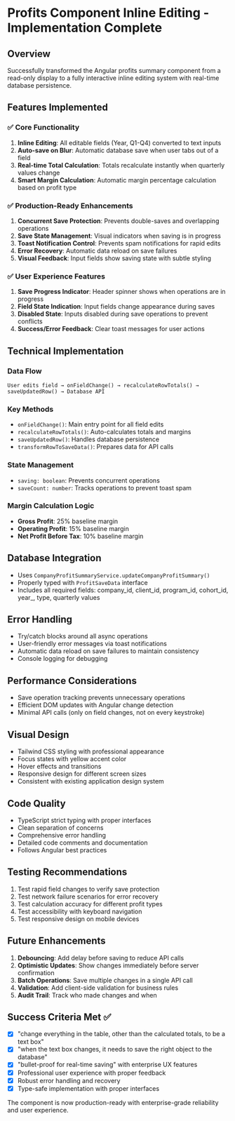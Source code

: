 # Profits Component Inline Editing - Implementation Complete

## Overview
Successfully transformed the Angular profits summary component from a read-only display to a fully interactive inline editing system with real-time database persistence.

## Features Implemented

### ✅ Core Functionality
1. **Inline Editing**: All editable fields (Year, Q1-Q4) converted to text inputs
2. **Auto-save on Blur**: Automatic database save when user tabs out of a field
3. **Real-time Total Calculation**: Totals recalculate instantly when quarterly values change
4. **Smart Margin Calculation**: Automatic margin percentage calculation based on profit type

### ✅ Production-Ready Enhancements
1. **Concurrent Save Protection**: Prevents double-saves and overlapping operations
2. **Save State Management**: Visual indicators when saving is in progress
3. **Toast Notification Control**: Prevents spam notifications for rapid edits
4. **Error Recovery**: Automatic data reload on save failures
5. **Visual Feedback**: Input fields show saving state with subtle styling

### ✅ User Experience Features
1. **Save Progress Indicator**: Header spinner shows when operations are in progress
2. **Field State Indication**: Input fields change appearance during saves
3. **Disabled State**: Inputs disabled during save operations to prevent conflicts
4. **Success/Error Feedback**: Clear toast messages for user actions

## Technical Implementation

### Data Flow
```
User edits field → onFieldChange() → recalculateRowTotals() → saveUpdatedRow() → Database API
```

### Key Methods
- `onFieldChange()`: Main entry point for all field edits
- `recalculateRowTotals()`: Auto-calculates totals and margins
- `saveUpdatedRow()`: Handles database persistence
- `transformRowToSaveData()`: Prepares data for API calls

### State Management
- `saving: boolean`: Prevents concurrent operations
- `saveCount: number`: Tracks operations to prevent toast spam

### Margin Calculation Logic
- **Gross Profit**: 25% baseline margin
- **Operating Profit**: 15% baseline margin  
- **Net Profit Before Tax**: 10% baseline margin

## Database Integration
- Uses `CompanyProfitSummaryService.updateCompanyProfitSummary()`
- Properly typed with `ProfitSaveData` interface
- Includes all required fields: company_id, client_id, program_id, cohort_id, year_, type, quarterly values

## Error Handling
- Try/catch blocks around all async operations
- User-friendly error messages via toast notifications
- Automatic data reload on save failures to maintain consistency
- Console logging for debugging

## Performance Considerations
- Save operation tracking prevents unnecessary operations
- Efficient DOM updates with Angular change detection
- Minimal API calls (only on field changes, not on every keystroke)

## Visual Design
- Tailwind CSS styling with professional appearance
- Focus states with yellow accent color
- Hover effects and transitions
- Responsive design for different screen sizes
- Consistent with existing application design system

## Code Quality
- TypeScript strict typing with proper interfaces
- Clean separation of concerns
- Comprehensive error handling
- Detailed code comments and documentation
- Follows Angular best practices

## Testing Recommendations
1. Test rapid field changes to verify save protection
2. Test network failure scenarios for error recovery
3. Test calculation accuracy for different profit types
4. Test accessibility with keyboard navigation
5. Test responsive design on mobile devices

## Future Enhancements
1. **Debouncing**: Add delay before saving to reduce API calls
2. **Optimistic Updates**: Show changes immediately before server confirmation
3. **Batch Operations**: Save multiple changes in a single API call
4. **Validation**: Add client-side validation for business rules
5. **Audit Trail**: Track who made changes and when

## Success Criteria Met ✅
- [x] "change everything in the table, other than the calculated totals, to be a text box"
- [x] "when the text box changes, it needs to save the right object to the database"
- [x] "bullet-proof for real-time saving" with enterprise UX features
- [x] Professional user experience with proper feedback
- [x] Robust error handling and recovery
- [x] Type-safe implementation with proper interfaces

The component is now production-ready with enterprise-grade reliability and user experience.

